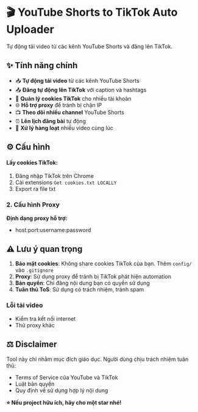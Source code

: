 # 🎬 YouTube Shorts to TikTok Auto Uploader

Tự động tải video từ các kênh YouTube Shorts và đăng lên TikTok.

## ✨ Tính năng chính

- 📥 **Tự động tải video** từ các kênh YouTube Shorts
- 📤 **Đăng tự động lên TikTok** với caption và hashtags
- 🔐 **Quản lý cookies TikTok** cho nhiều tài khoản
- 🌐 **Hỗ trợ proxy** để tránh bị chặn IP
- 📺 **Theo dõi nhiều channel** YouTube Shorts
- ⏰ **Lên lịch đăng bài** tự động
- 🔄 **Xử lý hàng loạt** nhiều video cùng lúc

## ⚙️ Cấu hình
#### Lấy cookies TikTok:

1. Đăng nhập TikTok trên Chrome
2. Cài extensions `Get cookies.txt LOCALLY`
3. Export ra file txt

### 2. Cấu hình Proxy

**Định dạng proxy hỗ trợ:**
- host:port:username:password

## ⚠️ Lưu ý quan trọng

1. **Bảo mật cookies**: Không share cookies TikTok của bạn. Thêm `config/` vào `.gitignore`
2. **Proxy**: Sử dụng proxy để tránh bị TikTok phát hiện automation
3. **Bản quyền**: Chỉ đăng nội dung bạn có quyền sử dụng
4. **Tuân thủ ToS**: Sử dụng có trách nhiệm, tránh spam

### Lỗi tải video
- Kiểm tra kết nối internet
- Thử proxy khác

## ⚖️ Disclaimer

Tool này chỉ nhằm mục đích giáo dục. Người dùng chịu trách nhiệm tuân thủ:
- Terms of Service của YouTube và TikTok
- Luật bản quyền
- Quy định về sử dụng hợp lý nội dung

**⭐ Nếu project hữu ích, hãy cho một star nhé!**
